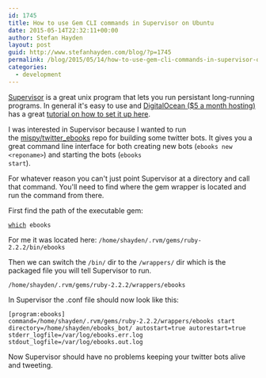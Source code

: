 ```yaml
---
id: 1745
title: How to use Gem CLI commands in Supervisor on Ubuntu
date: 2015-05-14T22:32:11+00:00
author: Stefan Hayden
layout: post
guid: http://www.stefanhayden.com/blog/?p=1745
permalink: /blog/2015/05/14/how-to-use-gem-cli-commands-in-supervisor-on-ubuntu/
categories:
  - development
---
```

<a href="http://supervisord.org/">Supervisor</a> is a great unix program that lets you run persistant long-running programs. In general it's easy to use and <a href="https://www.digitalocean.com/?refcode=21f84017dd35">DigitalOcean ($5 a month hosting)</a> has a great <a href="https://www.digitalocean.com/community/tutorials/how-to-install-and-manage-supervisor-on-ubuntu-and-debian-vps?refcode=21f84017dd35">tutorial on how to set it up here</a>.

I was interested in Supervisor because I wanted to run the <a href="https://github.com/mispy/twitter_ebooks">mispy/twitter_ebooks</a> repo for building some twitter bots. It gives you a great command line interface for both creating new bots (<code>ebooks new &lt;reponame&gt;</code>) and starting the bots (<code>ebooks start</code>).

For whatever reason you can't just point Supervisor at a directory and call that command. You'll need to find where the gem wrapper is located and run the command from there.

First find the path of the executable gem:

<code><a href="http://en.wikipedia.org/wiki/Which_%28Unix%29">which</a> ebooks</code>

For me it was located here:
<code>/home/shayden/.rvm/gems/ruby-2.2.2/bin/ebooks</code>

Then we can switch the <code>/bin/</code> dir to the <code>/wrappers/</code> dir which is the packaged file you will tell Supervisor to run.

<code>/home/shayden/.rvm/gems/ruby-2.2.2/wrappers/ebooks</code>

In Supervisor the .conf file should now look like this:

<code>[program:ebooks]
command=/home/shayden/.rvm/gems/ruby-2.2.2/wrappers/ebooks start
directory=/home/shayden/ebooks_bot/
autostart=true
autorestart=true
stderr_logfile=/var/log/ebooks.err.log
stdout_logfile=/var/log/ebooks.out.log</code>

Now Supervisor should have no problems keeping your twitter bots alive and tweeting.